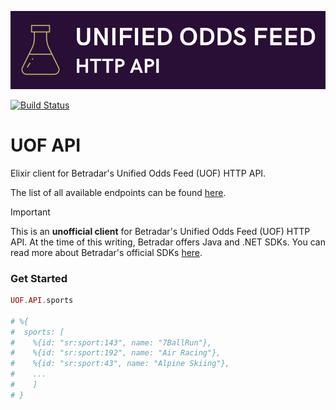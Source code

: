 ![UOF API](https://github.com/efcasado/uof_api/raw/main/assets/readme_logo.png)

[![Build Status](https://github.com/efcasado/uof_api/workflows/Elixir%20CI/badge.svg?branch=main)](https://github.com/efcasado/uof_api/actions)

# UOF API

Elixir client for Betradar's Unified Odds Feed (UOF) HTTP API.

The list of all available endpoints can be found
[here](https://docs.betradar.com/display/BD/UOF+-+List+of+End+Points).

> [!IMPORTANT]
> This is an **unofficial client** for Betradar's Unified Odds Feed (UOF) HTTP API.
> At the time of this writing, Betradar offers Java and .NET SDKs. You can read
> more about Betradar's official SDKs [here](https://sdk.sportradar.com).



### Get Started

```elixir
UOF.API.sports

# %{
#  sports: [
#    %{id: "sr:sport:143", name: "7BallRun"},
#    %{id: "sr:sport:192", name: "Air Racing"},
#    %{id: "sr:sport:43", name: "Alpine Skiing"},
#    ...
#    ]
# }
```